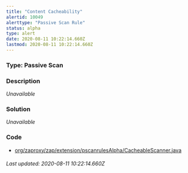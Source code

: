 ```yaml
---
title: "Content Cacheability"
alertid: 10049
alerttype: "Passive Scan Rule"
status: alpha
type: alert
date: 2020-08-11 10:22:14.660Z
lastmod: 2020-08-11 10:22:14.660Z
---
```

### Type: Passive Scan

### Description
_Unavailable_

### Solution

_Unavailable_

### Code

 * [org/zaproxy/zap/extension/pscanrulesAlpha/CacheableScanner.java](https://github.com/zaproxy/zap-extensions/blob/master/addOns/pscanrulesAlpha/src/main/java/org/zaproxy/zap/extension/pscanrulesAlpha/CacheableScanner.java)

###### Last updated: 2020-08-11 10:22:14.660Z
